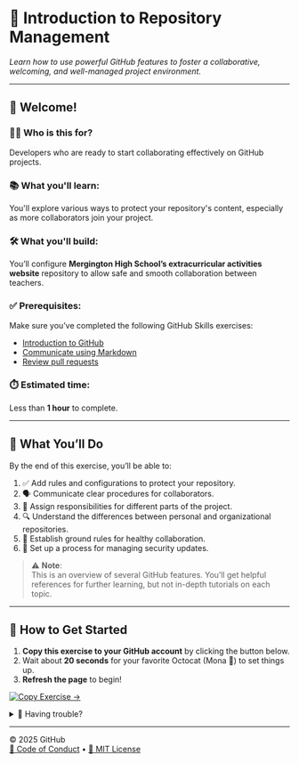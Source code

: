 # 🌟 Introduction to Repository Management

_Learn how to use powerful GitHub features to foster a collaborative, welcoming, and well-managed project environment._

---

## 👋 Welcome!

### 🧑‍💻 Who is this for?
Developers who are ready to start collaborating effectively on GitHub projects.

### 📚 What you'll learn:
You'll explore various ways to protect your repository's content, especially as more collaborators join your project.

### 🛠️ What you'll build:
You’ll configure **Mergington High School’s extracurricular activities website** repository to allow safe and smooth collaboration between teachers.

### ✅ Prerequisites:
Make sure you’ve completed the following GitHub Skills exercises:
- [Introduction to GitHub](https://github.com/skills/introduction-to-github)
- [Communicate using Markdown](https://github.com/skills/communicate-using-markdown)
- [Review pull requests](https://github.com/skills/review-pull-requests)

### ⏱️ Estimated time:
Less than **1 hour** to complete.

---

## 🚀 What You’ll Do

By the end of this exercise, you’ll be able to:

1. ✅ Add rules and configurations to protect your repository.
2. 🗣️ Communicate clear procedures for collaborators.
3. 👥 Assign responsibilities for different parts of the project.
4. 🔍 Understand the differences between personal and organizational repositories.
5. 🤝 Establish ground rules for healthy collaboration.
6. 🔐 Set up a process for managing security updates.

> ⚠️ **Note**:  
> This is an overview of several GitHub features. You’ll get helpful references for further learning, but not in-depth tutorials on each topic.

---

## 📌 How to Get Started

1. **Copy this exercise to your GitHub account** by clicking the button below.
2. Wait about **20 seconds** for your favorite Octocat (Mona 🐙) to set things up.
3. **Refresh the page** to begin!

[![Copy Exercise →](https://img.shields.io/badge/Copy%20Exercise-%E2%86%92-1f883d?style=for-the-badge&logo=github&labelColor=197935)](https://github.com/new?template_owner=skills&template_name=introduction-to-repository-management&owner=%40me&name=skills-introduction-to-repository-management&description=Exercise:+introduction+to+repository+management&visibility=public)

<details>
<summary>🙋 Having trouble?</summary><br/>

If you run into any issues while copying the repository, try these tips:

- **Owner**: Choose either your personal GitHub account or an organization you belong to.
- **Visibility**: We recommend setting it to **public** to avoid consuming GitHub Actions minutes on a private repo.

If it's taking longer than 20 seconds:
- Go to the [Actions](../../actions) tab to see if a job is running.
- If there’s a failed job, feel free to open an issue — congrats, you may have found a bug! 🐞

</details>

---

&copy; 2025 GitHub  
[📜 Code of Conduct](https://www.contributor-covenant.org/version/2/1/code_of_conduct/code_of_conduct.md) &bull; [📄 MIT License](https://gh.io/mit)
